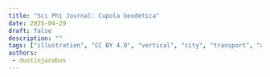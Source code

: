 ```yaml
---
title: "Sci Phi Journal: Cupola Geodetica"
date: 2025-04-29
draft: false
description: ""
tags: ["illustration", "CC BY 4.0", "vertical", "city", "transport", "airship", "people"]
authors:
 - dustinjacobus
---
```



